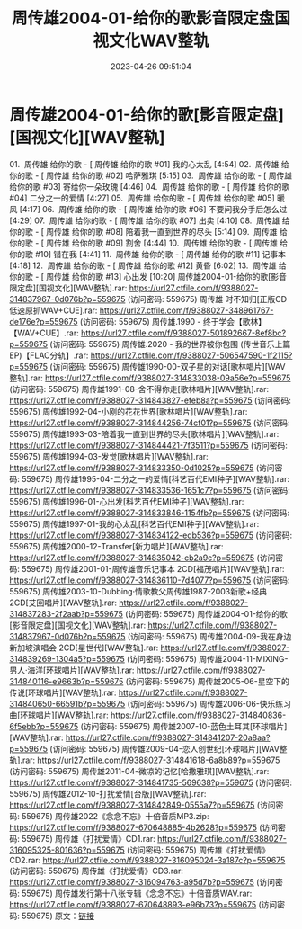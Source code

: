 ﻿---
title: 周传雄2004-01-给你的歌影音限定盘国视文化WAV整轨
date: 2023-04-26 09:51:04
categories: WAV车载音乐、镜像
tags: 华语中文
---
# 周传雄2004-01-给你的歌[影音限定盘][国视文化][WAV整轨]

01.  周传雄 给你的歌 - [ 周传雄 给你的歌 #01]
我的心太乱 [4:54]
02.  周传雄 给你的歌 - [ 周传雄 给你的歌 #02]
哈萨雅琪 [5:15]
03.  周传雄 给你的歌 - [ 周传雄 给你的歌 #03]
寄给你一朵玫瑰 [4:46]
04.  周传雄 给你的歌 - [ 周传雄 给你的歌 #04]
二分之一的爱情 [4:27]
05.  周传雄 给你的歌 - [ 周传雄 给你的歌 #05]
暖风 [4:17]
06.  周传雄 给你的歌 - [ 周传雄 给你的歌 #06]
不要问我分手后怎么过 [4:29]
07.  周传雄 给你的歌 - [ 周传雄 给你的歌 #07]
出卖 [4:10]
08.  周传雄 给你的歌 - [ 周传雄 给你的歌 #08]
陪着我一直到世界的尽头 [5:14]
09.  周传雄 给你的歌 - [ 周传雄 给你的歌 #09]
割舍 [4:44]
10.  周传雄 给你的歌 - [ 周传雄 给你的歌 #10]
错在我 [4:41]
11.  周传雄 给你的歌 - [ 周传雄 给你的歌 #11]
记事本 [4:18]
12.  周传雄 给你的歌 - [ 周传雄 给你的歌 #12]
黄昏 [6:02]
13.  周传雄 给你的歌 - [ 周传雄 给你的歌 #13]
心出发 [10:20]
周传雄2004-01-给你的歌[影音限定盘][国视文化][WAV整轨].rar: https://url27.ctfile.com/f/9388027-314837967-0d076b?p=559675
(访问密码: 559675)
周传雄 时不知归[正版CD低速原抓WAV+CUE].rar: https://url27.ctfile.com/f/9388027-348961767-de176e?p=559675
(访问密码: 559675)
周传雄.1990 - 终于学会【歌林】【WAV+CUE】.rar: https://url27.ctfile.com/f/9388027-501892667-8ef8bc?p=559675
(访问密码: 559675)
周传雄.2020 - 我的世界被你包围 (传世音乐上篇EP)【FLAC分轨】.rar: https://url27.ctfile.com/f/9388027-506547590-1f2115?p=559675
(访问密码: 559675)
周传雄1990-00-双子星的对话[歌林唱片][WAV整轨].rar: https://url27.ctfile.com/f/9388027-314833038-09a56e?p=559675
(访问密码: 559675)
周传雄1991-08-舍不得你走[歌林唱片][WAV整轨].rar: https://url27.ctfile.com/f/9388027-314843827-efeb8a?p=559675
(访问密码: 559675)
周传雄1992-04-小刚的花花世界[歌林唱片][WAV整轨].rar: https://url27.ctfile.com/f/9388027-314844256-74cf01?p=559675
(访问密码: 559675)
周传雄1993-03-陪着我一直到世界的尽头[歌林唱片][WAV整轨].rar: https://url27.ctfile.com/f/9388027-314844421-7f3511?p=559675
(访问密码: 559675)
周传雄1994-03-发觉[歌林唱片][WAV整轨].rar: https://url27.ctfile.com/f/9388027-314833350-0d1025?p=559675
(访问密码: 559675)
周传雄1995-04-二分之一的爱情[科艺百代EMI种子][WAV整轨].rar: https://url27.ctfile.com/f/9388027-314833536-1651c7?p=559675
(访问密码: 559675)
周传雄1996-01-心出发[科艺百代EMI种子][WAV整轨].rar: https://url27.ctfile.com/f/9388027-314833846-1154fb?p=559675
(访问密码: 559675)
周传雄1997-01-我的心太乱[科艺百代EMI种子][WAV整轨].rar: https://url27.ctfile.com/f/9388027-314834122-edb536?p=559675
(访问密码: 559675)
周传雄2000-12-Transfer[新力唱片][WAV整轨].rar: https://url27.ctfile.com/f/9388027-314835042-cb2a9c?p=559675
(访问密码: 559675)
周传雄2001-01-周传雄音乐记事本 2CD[福茂唱片][WAV整轨].rar: https://url27.ctfile.com/f/9388027-314836110-7d4077?p=559675
(访问密码: 559675)
周传雄2003-10-Dubbing·情歌教父周传雄1987-2003新歌+经典 2CD[艾回唱片][WAV整轨].rar:
https://url27.ctfile.com/f/9388027-314837283-2f2aab?p=559675
(访问密码: 559675)
周传雄2004-01-给你的歌[影音限定盘][国视文化][WAV整轨].rar: https://url27.ctfile.com/f/9388027-314837967-0d076b?p=559675
(访问密码: 559675)
周传雄2004-09-我在身边 新加坡演唱会 2CD[星世代][WAV整轨].rar: https://url27.ctfile.com/f/9388027-314839269-1304a5?p=559675
(访问密码: 559675)
周传雄2004-11-MIXING-男人·海洋[环球唱片][WAV整轨].rar: https://url27.ctfile.com/f/9388027-314840116-e9663b?p=559675
(访问密码: 559675)
周传雄2005-06-星空下的传说[环球唱片][WAV整轨].rar: https://url27.ctfile.com/f/9388027-314840650-66591b?p=559675
(访问密码: 559675)
周传雄2006-06-快乐练习曲[环球唱片][WAV整轨].rar: https://url27.ctfile.com/f/9388027-314840836-6f5ebb?p=559675
(访问密码: 559675)
周传雄2007-10-蓝色土耳其[环球唱片][WAV整轨].rar: https://url27.ctfile.com/f/9388027-314841207-20a8aa?p=559675
(访问密码: 559675)
周传雄2009-04-恋人创世纪[环球唱片][WAV整轨].rar: https://url27.ctfile.com/f/9388027-314841618-6a8b89?p=559675
(访问密码: 559675)
周传雄2011-04-微凉的记忆[哈撒雅琪][WAV整轨].rar: https://url27.ctfile.com/f/9388027-314841735-569638?p=559675
(访问密码: 559675)
周传雄2012-10-打扰爱情[台版][WAV整轨].rar: https://url27.ctfile.com/f/9388027-314842849-0555a7?p=559675
(访问密码: 559675)
周传雄2022《念念不忘》十倍音质MP3.zip: https://url27.ctfile.com/f/9388027-670648885-4b2628?p=559675
(访问密码: 559675)
周传雄《打扰爱情》CD1.rar: https://url27.ctfile.com/f/9388027-316095325-801636?p=559675
(访问密码: 559675)
周传雄《打扰爱情》CD2.rar: https://url27.ctfile.com/f/9388027-316095024-3a187c?p=559675
(访问密码: 559675)
周传雄《打扰爱情》CD3.rar: https://url27.ctfile.com/f/9388027-316094763-a95d7b?p=559675
(访问密码: 559675)
周传雄发行第十八张专辑《念念不忘》十倍音质WAV.rar: https://url27.ctfile.com/f/9388027-670648893-e96b73?p=559675
(访问密码: 559675)
原文：[链接](https://blog.sina.com.cn/s/blog_1647c7e76010311m7.html)